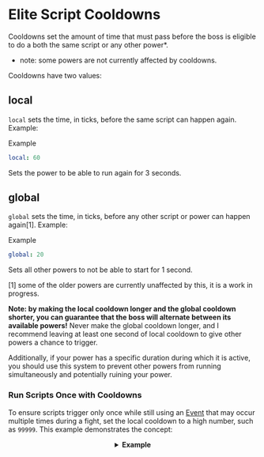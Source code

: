 # Elite Script Cooldowns

Cooldowns set the amount of time that must pass before the boss is eligible to do a both the same script or any other power\*.

- note: some powers are not currently affected by cooldowns.

Cooldowns have two values:

## local

`local` sets the time, in ticks, before the same script can happen again. Example:

Example

```yaml
local: 60
```

Sets the power to be able to run again for 3 seconds.

## global

`global` sets the time, in ticks, before any other script or power can happen again\[1\]. Example:

Example

```yaml
global: 20
```

Sets all other powers to not be able to start for 1 second.

[1] some of the older powers are currently unaffected by this, it is a work in progress.

**Note: by making the local cooldown longer and the global cooldown shorter, you can guarantee that the boss will alternate between its available powers!** Never make the global cooldown longer, and I recommend leaving at least one second of local cooldown to give other powers a chance to trigger.

Additionally, if your power has a specific duration during which it is active, you should use this system to prevent other powers from running simultaneously and potentially ruining your power.

### Run Scripts Once with Cooldowns
To ensure scripts trigger only once while still using an [Event]($language$/elitemobs/elitescript_events.md) that may occur multiple times during a fight, set the local cooldown to a high number, such as `99999`. This example demonstrates the concept:

<div align="center">

<details> 

<summary><b>Example</b></summary>

<div align="left">

```yaml
eliteScript:
  SetMeOnFireOnlyOnce:
    Events:
    - EliteMobDamagedByPlayerEvent
    Actions:
    - action: SET_ON_FIRE
      duration: 60
      Target:
      targetType: DIRECT_TARGET
    Cooldowns:
    local: 99999
    global: 50
```
In this scenario, the `EliteMobDamagedByPlayerEvent` triggers the `SET_ON_FIRE` action. Without cooldowns, the action would activate every time the player hits the mob. 

However, with a local cooldown set to `99999`, the action will only trigger every `99999` ticks (83 minutes).

</div>

</details>

</div>
